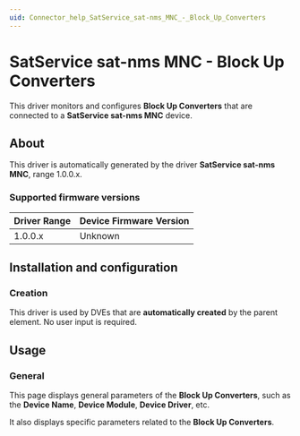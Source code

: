 ```yaml
---
uid: Connector_help_SatService_sat-nms_MNC_-_Block_Up_Converters
---
```


# SatService sat-nms MNC - Block Up Converters

This driver monitors and configures **Block Up Converters** that are connected to a **SatService sat-nms MNC** device.

## About

This driver is automatically generated by the driver **SatService sat-nms MNC**, range 1.0.0.x.

### Supported firmware versions

| **Driver Range** | **Device Firmware Version** |
|------------------|-----------------------------|
| 1.0.0.x          | Unknown                     |

## Installation and configuration

### Creation

This driver is used by DVEs that are **automatically created** by the parent element. No user input is required.

## Usage

### General

This page displays general parameters of the **Block Up Converters**, such as the **Device Name**, **Device Module**, **Device Driver**, etc.

It also displays specific parameters related to the **Block Up Converters**.
